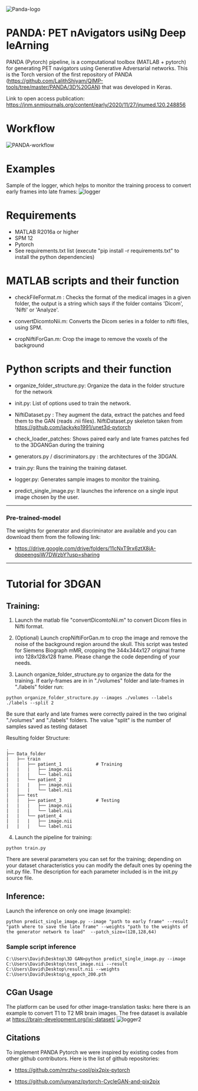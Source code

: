 ![Panda-logo](Images/Panda-logo.png)

# PANDA: PET nAvigators usiNg Deep leArning

PANDA (Pytorch) pipeline, is a computational toolbox (MATLAB + pytorch) for generating PET navigators using Generative Adversarial networks. 
This is the Torch version of the first repository of PANDA (https://github.com/LalithShiyam/QIMP-tools/tree/master/PANDA/3D%20GAN) that was developed in Keras.

Link to open access publication: https://jnm.snmjournals.org/content/early/2020/11/27/jnumed.120.248856

# Workflow

![PANDA-workflow](Images/PANDA-workflow.png)

# Examples
Sample of the logger, which helps to monitor the training process to convert early frames into late frames:
![logger](Images/epoch_162.png)

# Requirements

- MATLAB R2016a or higher
- SPM 12
- Pytorch
- See requirements.txt list (execute "pip install -r requirements.txt" to install the python dependencies)

# MATLAB scripts and their function 

- checkFileFormat.m : Checks the format of the medical images in a given folder, the output is a string which says if the folder contains 'Dicom', 'Nifti' or 'Analyze'.

- convertDicomtoNii.m: Converts the Dicom series in a folder to nifti files, using SPM.

- cropNiftiForGan.m: Crop the image to remove the voxels of the background

# Python scripts and their function

- organize_folder_structure.py: Organize the data in the folder structure for the network

- init.py: List of options used to train the network. 

- NiftiDataset.py : They augment the data, extract the patches and feed them to the GAN (reads .nii files). NiftiDataset.py
  skeleton taken from https://github.com/jackyko1991/unet3d-pytorch

- check_loader_patches: Shows paired early and late frames patches fed to the 3DGANGan during the training  

- generators.py / discriminators.py : the architectures of the 3DGAN.

- train.py: Runs the training the training dataset.

- logger.py: Generates sample images to monitor the training.

- predict_single_image.py: It launches the inference on a single input image chosen by the user.

*******************************************************************************
### Pre-trained-model
The weights for generator and discriminator are available and you can download them from the following link:
- https://drive.google.com/drive/folders/11cNxT9rx6ztX8jA-dppeengsiW7DWzbY?usp=sharing
*******************************************************************************

# Tutorial for 3DGAN

## Training:

1) Launch the matlab file "convertDicomtoNii.m" to convert Dicom files in Nifti format.

2) (Optional) Launch cropNiftiForGan.m to crop the image and remove the noise of the background region around the skull. This script was tested for Siemens Biograph mMR,
cropping the 344x344x127 original frame into 128x128x128 frame. Please change the code depending of your needs.  

3) Launch organize_folder_structure.py to organize the data for the training. If early-frames  are in in "./volumes" folder and late-frames in "./labels" folder run: 

```console
python organize_folder_structure.py --images ./volumes --labels ./labels --split 2
```

Be sure that early and late frames were correctly paired in the two original "./volumes" and "./labels" folders. The value "split" is the number of samples saved as testing dataset

Resulting folder Structure:

	.
	├── Data_folder                   
	|   ├── train              
	|   |   ├── patient_1             # Training
	|   |   |   ├── image.nii              
	|   |   |   └── label.nii                     
	|   |   └── patient_2             
	|   |   |   ├── image.nii              
	|   |   |   └── label.nii              
	|   ├── test               
	|   |   ├── patient_3             # Testing
	|   |   |   ├── image.nii              
	|   |   |   └── label.nii              
	|   |   └── patient_4             
	|   |   |   ├── image.nii              
	|   |   |   └── label.nii            


4) Launch the pipeline for training: 
```console
python train.py 
```
There are several parameters you can set for the training; depending on your dataset characteristics you can modify the default ones by opening the init.py file. 
The description for each parameter included is in the init.py source file.

## Inference:

Launch the inference on only one image (example):

```console
python predict_single_image.py --image "path to early frame" --result "path where to save the late frame" --weights "path to the weights of the generator network to load"  --patch_size=(128,128,64)
```
### Sample script inference
```console
C:\Users\David\Desktop\3D GAN>python predict_single_image.py --image C:\Users\David\Desktop\test_image.nii --result C:\Users\David\Desktop\result.nii --weights C:\Users\David\Desktop\g_epoch_200.pth
```

## CGan Usage

The platform can be used for other image-translation tasks: here there is an example to convert T1 to T2 MR brain images.
The free dataset is available at https://brain-development.org/ixi-dataset/
![logger2](Images/epoch_126.png)

## Citations

To implement PANDA Pytorch we were inspired by existing codes from other github contributors. Here is the list of github repositories:

- https://github.com/mrzhu-cool/pix2pix-pytorch

- https://github.com/junyanz/pytorch-CycleGAN-and-pix2pix



